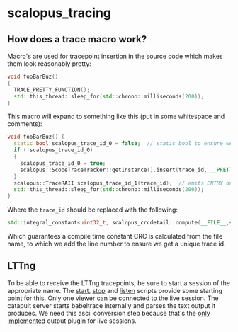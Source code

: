 # scalopus_tracing


## How does a trace macro work?

Macro's are used for tracepoint insertion in the source code which makes them look reasonably pretty:
```cpp
void fooBarBuz()
{
  TRACE_PRETTY_FUNCTION();
  std::this_thread::sleep_for(std::chrono::milliseconds(200));
}
```

This macro will expand to something like this (put in some whitespace and comments):
```cpp
void fooBarBuz() {
  static bool scalopus_trace_id_0 = false;  // static bool to ensure we only store the mapping once.
  if (!scalopus_trace_id_0)
  {
    scalopus_trace_id_0 = true;
    scalopus::ScopeTraceTracker::getInstance().insert(trace_id, __PRETTY_FUNCTION__);  // mapping insert is thread safe
  }
  scalopus::TraceRAII scalopus_trace_id_1(trace_id);  // emits ENTRY on constructor, EXIT on destructor
  std::this_thread::sleep_for(std::chrono::milliseconds(200));
}
```
Where the `trace_id` should be replaced with the following:
```cpp
std::integral_constant<uint32_t, scalopus_crcdetail::compute(__FILE__,sizeof(__FILE__) -1)>::value + __LINE__
```
Which guarantees a compile time constant CRC is calculated from the file name, to which we add the line number to ensure
we get a unique trace id.


## LTTng

To be able to receive the LTTng tracepoints, be sure to start a session of the appropriate name. The [start](/scalopus_tracing/test/start), [stop](/scalopus_tracing/test/stop) and [listen](/scalopus_tracing/test/listen) scripts provide some starting point for this. Only one viewer can be connected to the live session. The catapult server starts babeltrace internally and parses the text output it produces. We need this ascii conversion step because that's the [only implemented](https://github.com/efficios/babeltrace/blob/5223ed80d6517378def2da969c96b177ccc98e4d/formats/lttng-live/lttng-live-plugin.c#L325-L330) output plugin for live sessions.

